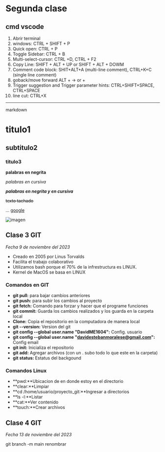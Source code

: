 # Segunda clase

## cmd vscode

1. Abrir terminal
2. windows: CTRL + SHIFT + P
3. Quick open: CTRL + P
4. Toggle Sidebar: CTRL + B
5. Multi-select-cursor: CTRL +D, CTRL + F2
6. Copy Line: SHIFT + ALT + UP or SHIFT + ALT + DOWM
7. Comment code block: SHIT+ALT+A (multi-line comment), CTRL+K+C (single line comment)
8. goback/move forward ALT + -> or +
9. Trigger suggestion and Trigger parameter hints: CTRL+SHIFT+SPACE, CTRL+SPACE
10. line cut: CTRL+X

-----------------------------------------------
markdown

# titulo1

## subtitulo2

### titulo3

**palabras en negrita**

*palabras en cursiva*

***palabras en negrita y en cursiva***

~~texto tachado~~

...
[google](www.google.com)

![imagen]()

## Clase 3 GIT

*Fecha 9 de noviembre del 2023*

- Creado en 2005 por Linus Torvalds
- Facilita el trabajo colaborativo
- Utilizamos bash porque el 70% de la infrestructura es LINUX.
- Kernel de MacOS se basa en LINUX

### Comandos en GIT

- **git pull:** para bajar cambios anteriores
- **git push:** para subir los cambios al proyecto
- **git fetch:** Comando para forzar y hacer que el programe funciones
- **git commit:** Guarda los cambios realizados y los guarda en  la carpeta local
- **Clone:** Copia el repositorio en la computadora de manera local
- **git --version:** Version del git
- **git config --global user.name "DavidME1604":** Config. usuario
- **git config --global user.name "davidestebanmoralese@gmail.com":** Config email
- **git init:** Inicializa el repositorio
- **git add:** Agregar archivos (con un . subo todo lo que este en la carpeta)
- **git status:** Estatus del backgound 

### Comandos Linux

- **pwd:**Ubicacion de en donde estoy en el directorio
- **clear:**Limpiar
- **cd /home/usuario/proyecto_git:**Ingresar a directorios
- **ls -l:**Listar
- **cat:**Ver contenido
- **touch:**Crear archivos

## Clase 4 GIT

*Fecha 13 de noviembre del 2023*

git branch -m  main renombrar